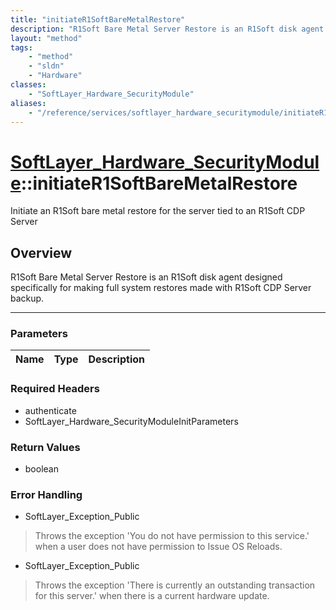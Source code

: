 ```yaml
---
title: "initiateR1SoftBareMetalRestore"
description: "R1Soft Bare Metal Server Restore is an R1Soft disk agent designed specifically for making full system restores made with... "
layout: "method"
tags:
    - "method"
    - "sldn"
    - "Hardware"
classes:
    - "SoftLayer_Hardware_SecurityModule"
aliases:
    - "/reference/services/softlayer_hardware_securitymodule/initiateR1SoftBareMetalRestore"
---
```

# [SoftLayer_Hardware_SecurityModule](/reference/services/SoftLayer_Hardware_SecurityModule)::initiateR1SoftBareMetalRestore

Initiate an R1Soft bare metal restore for the server tied to an R1Soft CDP Server


## Overview 
R1Soft Bare Metal Server Restore is an R1Soft disk agent designed specifically for making full system restores made with R1Soft CDP Server backup. 

-----

### Parameters 
|Name | Type | Description |
| --- | --- | --- |


### Required Headers
* authenticate
* SoftLayer_Hardware_SecurityModuleInitParameters


### Return Values
* boolean



### Error Handling

* SoftLayer_Exception_Public 

> Throws the exception 'You do not have permission to this service.' when a user does not have permission to Issue OS Reloads. 

* SoftLayer_Exception_Public 

> Throws the exception 'There is currently an outstanding transaction for this server.' when there is a current hardware update. 



